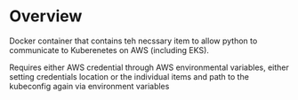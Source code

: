 # Overview

Docker container that contains teh necssary item to allow python to communicate to Kuberenetes on AWS (including EKS).

Requires either AWS credential through AWS environmental variables, either setting credentials location or the individual items and path to the kubeconfig again via environment variables



